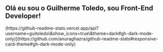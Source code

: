 ## Olá eu sou o Guilherme Toledo, sou Front-End Developer!

<div>
(https://github-readme-stats.vercel.app/api?username=guitoledo\&show_icons=true\&theme=dark#gh-dark-mode-only)](https://github.com/anuraghazra/github-readme-stats#responsive-card-theme#gh-dark-mode-only)
</div>
